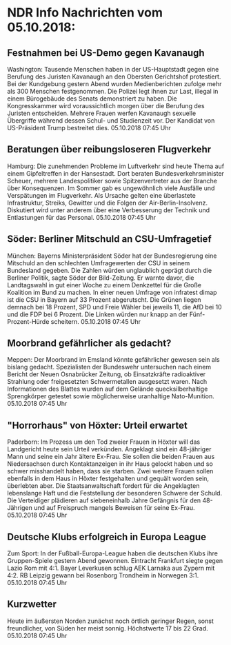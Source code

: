 # NDR Info Nachrichten vom 05.10.2018:


## Festnahmen bei US-Demo gegen Kavanaugh
Washington:	Tausende Menschen haben in der US-Hauptstadt gegen eine Berufung des Juristen Kavanaugh an den Obersten Gerichtshof protestiert. Bei der Kundgebung gestern Abend wurden Medienberichten zufolge mehr als 300 Menschen festgenommen. Die Polizei legt ihnen zur Last, illegal in einem Bürogebäude des Senats demonstriert zu haben. Die Kongresskammer wird voraussichtlich morgen über die Berufung des Juristen entscheiden. Mehrere Frauen werfen Kavanaugh sexuelle Übergriffe während dessen Schul- und Studienzeit vor. Der Kandidat von US-Präsident Trump bestreitet dies. 05.10.2018 07:45 Uhr 

## Beratungen über reibungsloseren Flugverkehr
Hamburg: Die zunehmenden Probleme im Luftverkehr sind heute Thema auf einem Gipfeltreffen in der Hansestadt. Dort beraten Bundesverkehrsminister Scheuer, mehrere Landespolitiker sowie Spitzenvertreter aus der Branche über Konsequenzen. Im Sommer gab es ungewöhnlich viele Ausfälle und Verspätungen im Flugverkehr. Als Ursache gelten eine überlastete Infrastruktur, Streiks, Gewitter und die Folgen der Air-Berlin-Insolvenz. Diskutiert wird unter anderem über eine Verbesserung der Technik und Entlastungen für das Personal. 05.10.2018 07:45 Uhr 

## Söder: Berliner Mitschuld an CSU-Umfragetief
München: 	Bayerns Ministerpräsident Söder hat der Bundesregierung eine Mitschuld an den schlechten Umfragewerten der CSU in seinem Bundesland gegeben. Die Zahlen würden unglaublich geprägt durch die Berliner Politik, sagte Söder der Bild-Zeitung. Er warnte davor, die Landtagswahl in gut einer Woche zu einem Denkzettel für die Große Koalition im Bund zu machen. In einer neuen Umfrage von infratest dimap ist die CSU in Bayern auf 33 Prozent abgerutscht. Die Grünen liegen demnach bei 18 Prozent, SPD und Freie Wähler bei jeweils 11, die AfD bei 10 und die FDP bei 6 Prozent. Die Linken würden nur knapp an der Fünf-Prozent-Hürde scheitern. 05.10.2018 07:45 Uhr 

## Moorbrand gefährlicher als gedacht?
Meppen: Der Moorbrand im Emsland könnte gefährlicher gewesen sein als bislang gedacht. Spezialisten der Bundeswehr untersuchen nach einem Bericht der Neuen Osnabrücker Zeitung, ob Einsatzkräfte radioaktiver Strahlung oder freigesetzten Schwermetallen ausgesetzt waren. Nach Informationen des Blattes wurden auf dem Gelände quecksilberhaltige Sprengkörper getestet sowie möglicherweise uranhaltige Nato-Munition. 05.10.2018 07:45 Uhr 

## "Horrorhaus" von Höxter: Urteil erwartet
Paderborn: 	Im Prozess um den Tod zweier Frauen in Höxter will das Landgericht heute sein Urteil verkünden. Angeklagt sind ein 48-jähriger Mann und seine ein Jahr ältere Ex-Frau. Sie sollen die beiden Frauen aus Niedersachsen durch Kontaktanzeigen in ihr Haus gelockt haben und so schwer misshandelt haben, dass sie starben. Zwei weitere Frauen sollen ebenfalls in dem Haus in Höxter festgehalten und gequält worden sein, überlebten aber. Die Staatsanwaltschaft fordert für die Angeklagten lebenslange Haft und die Feststellung der besonderen Schwere der Schuld. Die Verteidiger plädieren auf siebeneinhalb Jahre Gefängnis für den 48-Jährigen und auf Freispruch mangels Beweisen für seine Ex-Frau. 05.10.2018 07:45 Uhr 

## Deutsche Klubs erfolgreich in Europa League
Zum Sport: In der Fußball-Europa-League haben die deutschen Klubs ihre Gruppen-Spiele gestern Abend gewonnen. Eintracht Frankfurt siegte gegen Lazio Rom mit 4:1. Bayer Leverkusen schlug AEK Larnaka aus Zypern mit 4:2. RB Leipzig gewann bei Rosenborg Trondheim in Norwegen 3:1. 05.10.2018 07:45 Uhr 

## Kurzwetter
Heute im äußersten Norden zunächst noch örtlich geringer Regen, sonst freundlicher, von Süden her meist sonnig. Höchstwerte 17 bis 22 Grad. 05.10.2018 07:45 Uhr 
